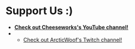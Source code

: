 # Support Us :)
- **[Check out Cheeseworks's YouTube channel!](https://www.youtube.com/@cheese_works/)**
- - [Check out ArcticWoof's Twitch channel!](https://www.twitch.tv/arcticwooflive/)